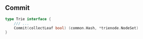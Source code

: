 
## Commit

```go
type Trie interface {
    /// ...
    Commit(collectLeaf bool) (common.Hash, *trienode.NodeSet)
}
```
